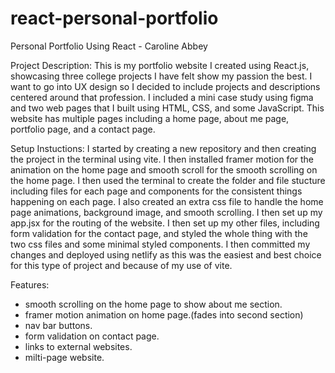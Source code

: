 # react-personal-portfolio
Personal Portfolio Using React - Caroline Abbey

Project Description:
This is my portfolio website I created using React.js, showcasing three college projects I have felt show my passion the best. I want to go into UX design 
so I decided to include projects and descriptions centered around that profession. I included a mini case study using figma and two web pages that I built 
using HTML, CSS, and some JavaScript. This website has multiple pages including a home page, about me page, portfolio page, and a contact page.

Setup Instuctions:
I started by creating a new repository and then creating the project in the terminal using vite. I then installed framer motion for the animation on the 
home page and smooth scroll for the smooth scrolling on the home page. I then used the terminal to create the folder and file stucture including files for 
each page and components for the consistent things happening on each page. I also created an extra css file to handle the home page animations, background 
image, and smooth scrolling. I then set up my app.jsx for the routing of the website. I then set up my other files, including form validation for the contact 
page, and styled the whole thing with the two css files and some minimal styled components. I then committed my changes and deployed using netlify as this was 
the easiest and best choice for this type of project and because of my use of vite.

Features:
- smooth scrolling on the home page to show about me section.
- framer motion animation on home page.(fades into second section)
- nav bar buttons.
- form validation on contact page.
- links to external websites.
- milti-page website.
